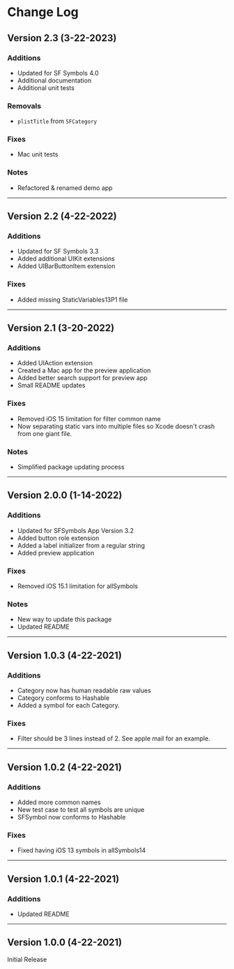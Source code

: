 # Change Log
## Version 2.3 (3-22-2023)
### Additions
- Updated for SF Symbols 4.0
- Additional documentation
- Additional unit tests

### Removals
- ```plistTitle``` from ```SFCategory```

### Fixes
- Mac unit tests

### Notes
- Refactored & renamed demo app


-----
## Version 2.2 (4-22-2022)
### Additions
- Updated for SF Symbols 3.3
- Added additional UIKit extensions
- Added UIBarButtonItem extension

### Fixes
- Added missing StaticVariables13P1 file

-----
## Version 2.1 (3-20-2022)
### Additions
- Added UIAction extension
- Created a Mac app for the preview application
- Added better search support for preview app
- Small README updates

### Fixes
- Removed iOS 15 limitation for filter common name
- Now separating static vars into multiple files so Xcode doesn't crash from one giant file.

### Notes
- Simplified package updating process

-----
## Version 2.0.0 (1-14-2022)
### Additions
- Updated for SFSymbols App Version 3.2
- Added button role extension
- Added a label initializer from a regular string
- Added preview application

### Fixes
- Removed iOS 15.1 limitation for allSymbols

### Notes
- New way to update this package
- Updated README

-----
## Version 1.0.3 (4-22-2021)
### Additions
- Category now has human readable raw values
- Category conforms to Hashable
- Added a symbol for each Category.

### Fixes
- Filter should be 3 lines instead of 2. See apple mail for an example.

-----
## Version 1.0.2 (4-22-2021)
### Additions
- Added more common names
- New test case to test all symbols are unique
- SFSymbol now conforms to Hashable

### Fixes
- Fixed having iOS 13 symbols in allSymbols14

-----
## Version 1.0.1 (4-22-2021)
### Additions
-  Updated README

-----
## Version 1.0.0 (4-22-2021)
Initial Release
